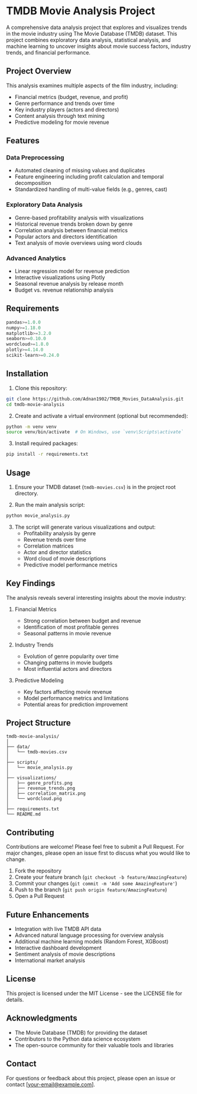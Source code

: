 # TMDB Movie Analysis Project

A comprehensive data analysis project that explores and visualizes trends in the movie industry using The Movie Database (TMDB) dataset. This project combines exploratory data analysis, statistical analysis, and machine learning to uncover insights about movie success factors, industry trends, and financial performance.

## Project Overview

This analysis examines multiple aspects of the film industry, including:
- Financial metrics (budget, revenue, and profit)
- Genre performance and trends over time
- Key industry players (actors and directors)
- Content analysis through text mining
- Predictive modeling for movie revenue

## Features

### Data Preprocessing
- Automated cleaning of missing values and duplicates
- Feature engineering including profit calculation and temporal decomposition
- Standardized handling of multi-value fields (e.g., genres, cast)

### Exploratory Data Analysis
- Genre-based profitability analysis with visualizations
- Historical revenue trends broken down by genre
- Correlation analysis between financial metrics
- Popular actors and directors identification
- Text analysis of movie overviews using word clouds

### Advanced Analytics
- Linear regression model for revenue prediction
- Interactive visualizations using Plotly
- Seasonal revenue analysis by release month
- Budget vs. revenue relationship analysis

## Requirements

```python
pandas>=1.0.0
numpy>=1.18.0
matplotlib>=3.2.0
seaborn>=0.10.0
wordcloud>=1.8.0
plotly>=4.14.0
scikit-learn>=0.24.0
```

## Installation

1. Clone this repository:
```bash
git clone https://github.com/Adnan1902/TMDB_Movies_DataAnalysis.git
cd tmdb-movie-analysis
```

2. Create and activate a virtual environment (optional but recommended):
```bash
python -m venv venv
source venv/bin/activate  # On Windows, use `venv\Scripts\activate`
```

3. Install required packages:
```bash
pip install -r requirements.txt
```

## Usage

1. Ensure your TMDB dataset (`tmdb-movies.csv`) is in the project root directory.

2. Run the main analysis script:
```bash
python movie_analysis.py
```

3. The script will generate various visualizations and output:
   - Profitability analysis by genre
   - Revenue trends over time
   - Correlation matrices
   - Actor and director statistics
   - Word cloud of movie descriptions
   - Predictive model performance metrics

## Key Findings

The analysis reveals several interesting insights about the movie industry:

1. Financial Metrics
   - Strong correlation between budget and revenue
   - Identification of most profitable genres
   - Seasonal patterns in movie revenue

2. Industry Trends
   - Evolution of genre popularity over time
   - Changing patterns in movie budgets
   - Most influential actors and directors

3. Predictive Modeling
   - Key factors affecting movie revenue
   - Model performance metrics and limitations
   - Potential areas for prediction improvement

## Project Structure

```
tmdb-movie-analysis/
│
├── data/
│   └── tmdb-movies.csv
│
├── scripts/
│   └── movie_analysis.py
│
├── visualizations/
│   ├── genre_profits.png
│   ├── revenue_trends.png
│   ├── correlation_matrix.png
│   └── wordcloud.png
│
├── requirements.txt
└── README.md
```

## Contributing

Contributions are welcome! Please feel free to submit a Pull Request. For major changes, please open an issue first to discuss what you would like to change.

1. Fork the repository
2. Create your feature branch (`git checkout -b feature/AmazingFeature`)
3. Commit your changes (`git commit -m 'Add some AmazingFeature'`)
4. Push to the branch (`git push origin feature/AmazingFeature`)
5. Open a Pull Request

## Future Enhancements

- Integration with live TMDB API data
- Advanced natural language processing for overview analysis
- Additional machine learning models (Random Forest, XGBoost)
- Interactive dashboard development
- Sentiment analysis of movie descriptions
- International market analysis

## License

This project is licensed under the MIT License - see the LICENSE file for details.

## Acknowledgments

- The Movie Database (TMDB) for providing the dataset
- Contributors to the Python data science ecosystem
- The open-source community for their valuable tools and libraries

## Contact

For questions or feedback about this project, please open an issue or contact [your-email@example.com].
